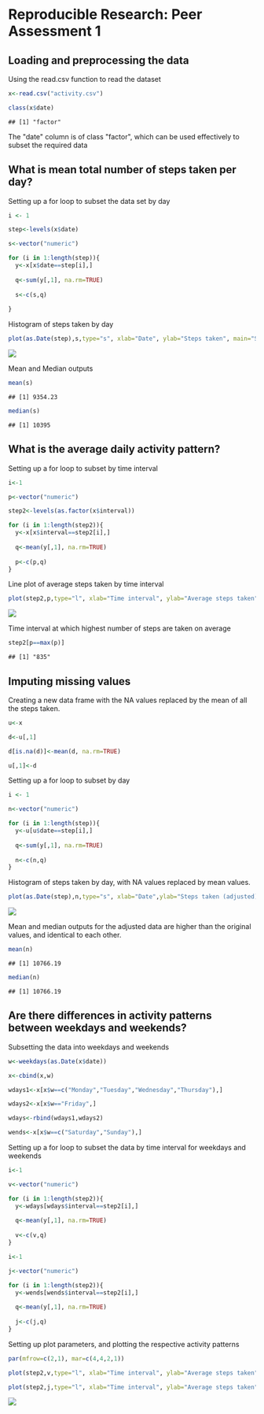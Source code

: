 # Reproducible Research: Peer Assessment 1


## Loading and preprocessing the data

  Using the read.csv function to read the dataset

```r
x<-read.csv("activity.csv")

class(x$date)
```

```
## [1] "factor"
```
  The "date" column is of class "factor", which can be used effectively to subset the required data

## What is mean total number of steps taken per day?

  Setting up a for loop to subset the data set by day


```r
i <- 1

step<-levels(x$date)

s<-vector("numeric")

for (i in 1:length(step)){
  y<-x[x$date==step[i],]
  
  q<-sum(y[,1], na.rm=TRUE)
  
  s<-c(s,q)
  
}
```

  Histogram of steps taken by day


```r
plot(as.Date(step),s,type="s", xlab="Date", ylab="Steps taken", main="Steps Taken by Day")
```

![](./PA1_template_files/figure-html/unnamed-chunk-3-1.png) 

  Mean and Median outputs

```r
mean(s)
```

```
## [1] 9354.23
```

```r
median(s)
```

```
## [1] 10395
```

## What is the average daily activity pattern?

  Setting up a for loop to subset by time interval

```r
i<-1

p<-vector("numeric")

step2<-levels(as.factor(x$interval))

for (i in 1:length(step2)){
  y<-x[x$interval==step2[i],]
  
  q<-mean(y[,1], na.rm=TRUE)
  
  p<-c(p,q)
}
```

  Line plot of average steps taken by time interval

```r
plot(step2,p,type="l", xlab="Time interval", ylab="Average steps taken", main="Average Daily Activity Pattern")
```

![](./PA1_template_files/figure-html/unnamed-chunk-6-1.png) 

  Time interval at which highest number of steps are taken on average

```r
step2[p==max(p)]
```

```
## [1] "835"
```

## Imputing missing values

  Creating a new data frame with the NA values replaced by the mean of all the steps taken.

```r
u<-x

d<-u[,1]

d[is.na(d)]<-mean(d, na.rm=TRUE)

u[,1]<-d
```

  Setting up a for loop to subset by day

```r
i <- 1

n<-vector("numeric")

for (i in 1:length(step)){
  y<-u[u$date==step[i],]
  
  q<-sum(y[,1], na.rm=TRUE)
  
  n<-c(n,q)
}
```

  Histogram of steps taken by day, with NA values replaced by mean values.

```r
plot(as.Date(step),n,type="s", xlab="Date",ylab="Steps taken (adjusted)", main="Steps Taken Per Day (Adjusted)")
```

![](./PA1_template_files/figure-html/unnamed-chunk-10-1.png) 

  Mean and median outputs for the adjusted data are higher than the original values, and identical
  to each other.

```r
mean(n)
```

```
## [1] 10766.19
```

```r
median(n)
```

```
## [1] 10766.19
```

## Are there differences in activity patterns between weekdays and weekends?

  Subsetting the data into weekdays and weekends

```r
w<-weekdays(as.Date(x$date))

x<-cbind(x,w)

wdays1<-x[x$w==c("Monday","Tuesday","Wednesday","Thursday"),]

wdays2<-x[x$w=="Friday",]

wdays<-rbind(wdays1,wdays2)

wends<-x[x$w==c("Saturday","Sunday"),]
```

  Setting up a for loop to subset the data by time interval for weekdays and weekends

```r
i<-1

v<-vector("numeric")

for (i in 1:length(step2)){
  y<-wdays[wdays$interval==step2[i],]
  
  q<-mean(y[,1], na.rm=TRUE)
  
  v<-c(v,q)
}

i<-1

j<-vector("numeric")

for (i in 1:length(step2)){
  y<-wends[wends$interval==step2[i],]
  
  q<-mean(y[,1], na.rm=TRUE)
  
  j<-c(j,q)
}
```
  
  Setting up plot parameters, and plotting the respective activity patterns

```r
par(mfrow=c(2,1), mar=c(4,4,2,1))

plot(step2,v,type="l", xlab="Time interval", ylab="Average steps taken", main="Average Daily Activity Pattern (Weekdays)")

plot(step2,j,type="l", xlab="Time interval", ylab="Average steps taken", main="Average Daily Activity Pattern (Weekends)")
```

![](./PA1_template_files/figure-html/unnamed-chunk-14-1.png) 
